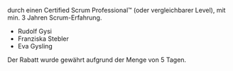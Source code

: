 durch einen Certified Scrum Professional™ (oder vergleichbarer Level), mit min. 3 Jahren Scrum-Erfahrung.

- Rudolf Gysi
- Franziska Stebler
- Eva Gysling

Der Rabatt wurde gewährt aufgrund der Menge von 5 Tagen.